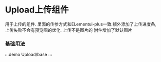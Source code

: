 # Upload上传组件

用于上传的组件.
里面的传参方式和ELementui-plus一致.额外添加了上传进度条,上传失败不会有预览图的优化.
上传不是图片的 附件增加了默认图片
### 基础用法

:::demo
Upload/base
:::




